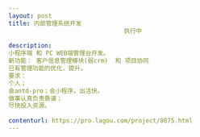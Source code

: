 ```yaml
---                
layout: post       
title: 内部管理系统开发
                                执行中
           
description: 
小程序端 和 PC WEB端管理台开发。
新功能： 客户信息管理模块(弱crm)  和 项目协同
已有管理功能的优化，提升。
要求：
个人；
会antd-pro；会小程序，出活快。
做事认真负责靠谱； 
尽快投入资源。
     
contenturl: https://pro.lagou.com/project/8075.html      
---                 
```

